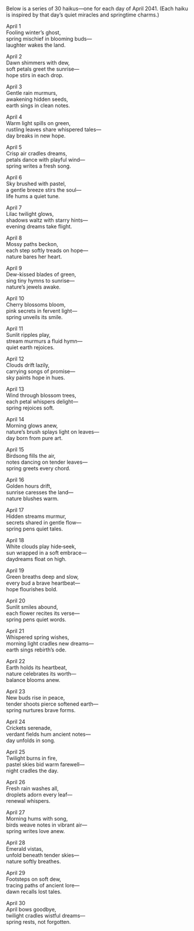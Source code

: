Below is a series of 30 haikus—one for each day of April 2041. (Each haiku is inspired by that day’s quiet miracles and springtime charms.)

April 1  
Fooling winter’s ghost,  
spring mischief in blooming buds—  
laughter wakes the land.

April 2  
Dawn shimmers with dew,  
soft petals greet the sunrise—  
hope stirs in each drop.

April 3  
Gentle rain murmurs,  
awakening hidden seeds,  
earth sings in clean notes.

April 4  
Warm light spills on green,  
rustling leaves share whispered tales—  
day breaks in new hope.

April 5  
Crisp air cradles dreams,  
petals dance with playful wind—  
spring writes a fresh song.

April 6  
Sky brushed with pastel,  
a gentle breeze stirs the soul—  
life hums a quiet tune.

April 7  
Lilac twilight glows,  
shadows waltz with starry hints—  
evening dreams take flight.

April 8  
Mossy paths beckon,  
each step softly treads on hope—  
nature bares her heart.

April 9  
Dew-kissed blades of green,  
sing tiny hymns to sunrise—  
nature’s jewels awake.

April 10  
Cherry blossoms bloom,  
pink secrets in fervent light—  
spring unveils its smile.

April 11  
Sunlit ripples play,  
stream murmurs a fluid hymn—  
quiet earth rejoices.

April 12  
Clouds drift lazily,  
carrying songs of promise—  
sky paints hope in hues.

April 13  
Wind through blossom trees,  
each petal whispers delight—  
spring rejoices soft.

April 14  
Morning glows anew,  
nature’s brush splays light on leaves—  
day born from pure art.

April 15  
Birdsong fills the air,  
notes dancing on tender leaves—  
spring greets every chord.

April 16  
Golden hours drift,  
sunrise caresses the land—  
nature blushes warm.

April 17  
Hidden streams murmur,  
secrets shared in gentle flow—  
spring pens quiet tales.

April 18  
White clouds play hide‐seek,  
sun wrapped in a soft embrace—  
daydreams float on high.

April 19  
Green breaths deep and slow,  
every bud a brave heartbeat—  
hope flourishes bold.

April 20  
Sunlit smiles abound,  
each flower recites its verse—  
spring pens quiet words.

April 21  
Whispered spring wishes,  
morning light cradles new dreams—  
earth sings rebirth’s ode.

April 22  
Earth holds its heartbeat,  
nature celebrates its worth—  
balance blooms anew.

April 23  
New buds rise in peace,  
tender shoots pierce softened earth—  
spring nurtures brave forms.

April 24  
Crickets serenade,  
verdant fields hum ancient notes—  
day unfolds in song.

April 25  
Twilight burns in fire,  
pastel skies bid warm farewell—  
night cradles the day.

April 26  
Fresh rain washes all,  
droplets adorn every leaf—  
renewal whispers.

April 27  
Morning hums with song,  
birds weave notes in vibrant air—  
spring writes love anew.

April 28  
Emerald vistas,  
unfold beneath tender skies—  
nature softly breathes.

April 29  
Footsteps on soft dew,  
tracing paths of ancient lore—  
dawn recalls lost tales.

April 30  
April bows goodbye,  
twilight cradles wistful dreams—  
spring rests, not forgotten.
